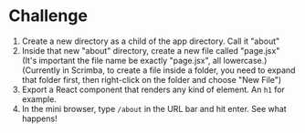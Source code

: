 Challenge
=========

1. Create a new directory as a child of the app directory. Call it "about"
2. Inside that new "about" directory, create a new file called "page.jsx"
   (It's important the file name be exactly "page.jsx", all lowercase.)
   (Currently in Scrimba, to create a file inside a folder, you need to expand
   that folder first, then right-click on the folder and choose "New File")
3. Export a React component that renders any kind of element. An `h1` for example.
4. In the mini browser, type `/about` in the URL bar and hit enter. See what happens!
